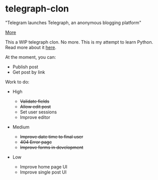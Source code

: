 # telegraph-clon

"Telegram launches Telegraph, an anonymous blogging platform"

[More](http://www.theverge.com/2016/11/23/13728726/telegram-anonymous-blogging-platform-telegraph)

This a WIP telegraph clon. No more. This is my attempt to learn Python. Read more about it [here](https://github.com/franciscogo/learning-python).

At the moment, you can:

* Publish post
* Get post by link

Work to do:

* High
	* ~~Validate fields~~
	* ~~Allow edit post~~
	* Set user sessions
	* Improve editor

* Medium
	* ~~Improve date time to final user~~
	* ~~404 Error page~~
	* ~~Improve forms in development~~
	
* Low
	* Improve home page UI
	* Improve single post UI